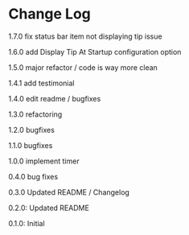 # Change Log

1.7.0 fix status bar item not displaying tip issue

1.6.0 add Display Tip At Startup configuration option

1.5.0 major refactor / code is way more clean

1.4.1 add testimonial

1.4.0 edit readme / bugfixes

1.3.0 refactoring

1.2.0 bugfixes

1.1.0 bugfixes

1.0.0 implement timer

0.4.0 bug fixes

0.3.0 Updated README / Changelog

0.2.0: Updated README

0.1.0: Initial
